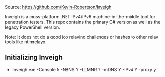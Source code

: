 Source: https://github.com/Kevin-Robertson/Inveigh

Inveigh is a cross-platform .NET IPv4/IPv6 machine-in-the-middle tool for penetration testers. This repo contains the primary C# version as well as the legacy PowerShell version.

Note: It does not do a good job relaying challenges or hashes to other relay tools like ntlmrelayx.
## Initializing Inveigh

- Inveigh.exe -Console 5 -NBNS Y -LLMNR Y -mDNS Y -IPv4 Y -proxy y